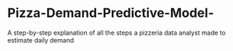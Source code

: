 # Pizza-Demand-Predictive-Model-
A step-by-step explanation of all the steps a pizzeria data analyst made to estimate daily demand
